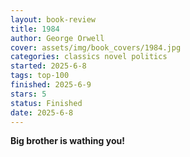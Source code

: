 ```yaml
---
layout: book-review
title: 1984
author: George Orwell
cover: assets/img/book_covers/1984.jpg
categories: classics novel politics
started: 2025-6-8
tags: top-100
finished: 2025-6-9
stars: 5
status: Finished
date: 2025-6-8
---
```


**Big brother is wathing you!**